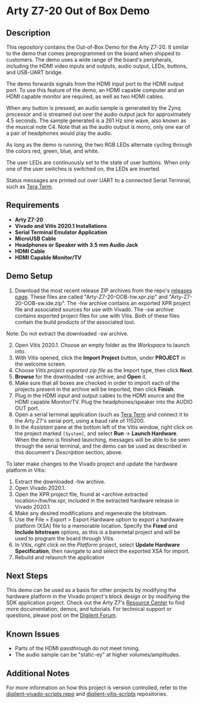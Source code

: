 Arty Z7-20 Out of Box Demo
==========================

Description
-----------
This repository contains the Out-of-Box Demo for the Arty Z7-20. It similar to the demo that comes preprogrammed on the board when shipped to customers. The demo uses a wide range of the board's peripherals, including the HDMI video inputs and outputs, audio output, LEDs, buttons, and USB-UART bridge.

The demo forwards signals from the HDMI input port to the HDMI output port. To use this feature of the demo, an HDMI capable computer and an HDMI capable monitor are required, as well as two HDMI cables.

When any button is pressed, an audio sample is generated by the Zynq processor and is streamed out over the audio output jack for approximately 4.5 seconds. The sample generated is a 261 Hz sine wave, also known as the musical note C4. Note that as the audio output is mono, only one ear of a pair of headphones would play the audio.

As long as the demo is running, the two RGB LEDs alternate cycling through the colors red, green, blue, and white.

The user LEDs are continuously set to the state of user buttons. When only one of the user switches is switched on, the LEDs are inverted.

Status messages are printed out over UART to a connected Serial Terminal, such as [Tera Term](https://ttssh2.osdn.jp/index.html.en).

Requirements
------------
* **Arty Z7-20**
* **Vivado and Vitis 2020.1 Installations**
* **Serial Terminal Emulator Application**
* **MicroUSB Cable**
* **Headphones or Speaker with 3.5 mm Audio Jack**
* **HDMI Cable**
* **HDMI Capable Monitor/TV**

Demo Setup
----------

1. Download the most recent release ZIP archives from the repo's [releases page](https://github.com/Digilent/Arty-Z7-20-HDMI-In/releases). These files are called "Arty-Z7-20-OOB-hw.xpr.zip" and "Arty-Z7-20-OOB-sw.ide.zip". The -hw archive contains an exported XPR project file and associated sources for use with Vivado. The -sw archive contains exported project files for use with Vitis. Both of these files contain the build products of the associated tool.
  
  Note: Do not extract the downloaded -sw archive.
  
2. Open Vitis 2020.1. Choose an empty folder as the *Workspace* to launch into.
3. With Vitis opened, click the **Import Project** button, under **PROJECT** in the welcome screen.
4. Choose *Vitis project exported zip file* as the Import type, then click **Next**.
5. **Browse** for the downloaded -sw archive, and **Open** it.
6. Make sure that all boxes are checked in order to import each of the projects present in the archive will be imported, then click **Finish**.
7. Plug in the HDMI input and output cables to the HDMI source and the HDMI capable Monitor/TV. Plug the headphones/speaker into the AUDIO OUT port.
8. Open a serial terminal application (such as [Tera Term](https://ttssh2.osdn.jp/index.html.en) and connect it to the Arty Z7's serial port, using a baud rate of 115200.
9. In the *Assistant* pane at the bottom left of the Vitis window, right click on the project marked `[System]`, and select **Run** -> **Launch Hardware**. When the demo is finished launching, messages will be able to be seen through the serial terminal, and the demo can be used as described in this document's *Description* section, above.

To later make changes to the Vivado project and update the hardware platform in Vitis:

1. Extract the downloaded -hw archive.
2. Open Vivado 2020.1.
3. Open the XPR project file, found at \<archive extracted location\>/hw/hw.xpr, included in the extracted hardware release in Vivado 2020.1.
4. Make any desired modifications and regenerate the bitstream.
5. Use the File > Export > Export Hardware option to export a hardware platform (XSA) file to a memorable location. Specify the **Fixed** and **Include bitstream** options, as this is a baremetal project and will be used to program the board through Vitis.
6. In Vitis, right click on the *Platform* project, select **Update Hardware Specification**, then navigate to and select the exported XSA for import.
7. Rebuild and relaunch the application

Next Steps
----------
This demo can be used as a basis for other projects by modifying the hardware platform in the Vivado project's block design or by modifying the SDK application project.
Check out the Arty Z7's [Resource Center](https://reference.digilentinc.com/reference/programmable-logic/arty-z7/start) to find more documentation, demos, and tutorials.
For technical support or questions, please post on the [Digilent Forum](forum.digilentinc.com).

Known Issues
------------
* Parts of the HDMI passthrough do not meet timing.
* The audio sample can be "static-ey" at higher volumes/amplitudes.

Additional Notes
----------------
For more information on how this project is version controlled, refer to the [digilent-vivado-scripts repo](https://github.com/digilent/digilent-vivado-scripts) and [digilent-vitis-scripts](https://github.com/digilent/digilent-vitis-scripts) repositories.